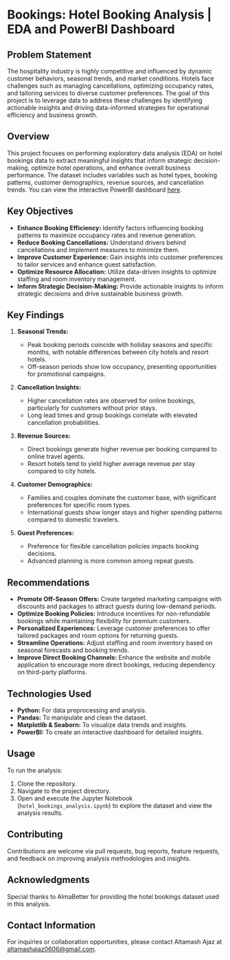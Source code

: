 # Bookings: Hotel Booking Analysis | EDA and PowerBI Dashboard

## Problem Statement

The hospitality industry is highly competitive and influenced by dynamic customer behaviors, seasonal trends, and market conditions. Hotels face challenges such as managing cancellations, optimizing occupancy rates, and tailoring services to diverse customer preferences. The goal of this project is to leverage data to address these challenges by identifying actionable insights and driving data-informed strategies for operational efficiency and business growth.

## Overview

This project focuses on performing exploratory data analysis (EDA) on hotel bookings data to extract meaningful insights that inform strategic decision-making, optimize hotel operations, and enhance overall business performance. The dataset includes variables such as hotel types, booking patterns, customer demographics, revenue sources, and cancellation trends. You can view the interactive PowerBI dashboard [here](https://app.fabric.microsoft.com/view?r=eyJrIjoiOWE4MWM0ZTYtNjZkNC00OWNiLWEwNGQtNjEwYWI4M2U5ODFlIiwidCI6IjI2Y2FmZWNkLTVjNzgtNGI4Ny05Njk0LTk2MzI4OTU3MmY0MiJ9).

## Key Objectives

- **Enhance Booking Efficiency:** Identify factors influencing booking patterns to maximize occupancy rates and revenue generation.
- **Reduce Booking Cancellations:** Understand drivers behind cancellations and implement measures to minimize them.
- **Improve Customer Experience:** Gain insights into customer preferences to tailor services and enhance guest satisfaction.
- **Optimize Resource Allocation:** Utilize data-driven insights to optimize staffing and room inventory management.
- **Inform Strategic Decision-Making:** Provide actionable insights to inform strategic decisions and drive sustainable business growth.

## Key Findings

1. **Seasonal Trends:**
   - Peak booking periods coincide with holiday seasons and specific months, with notable differences between city hotels and resort hotels.
   - Off-season periods show low occupancy, presenting opportunities for promotional campaigns.

2. **Cancellation Insights:**
   - Higher cancellation rates are observed for online bookings, particularly for customers without prior stays.
   - Long lead times and group bookings correlate with elevated cancellation probabilities.

3. **Revenue Sources:**
   - Direct bookings generate higher revenue per booking compared to online travel agents.
   - Resort hotels tend to yield higher average revenue per stay compared to city hotels.

4. **Customer Demographics:**
   - Families and couples dominate the customer base, with significant preferences for specific room types.
   - International guests show longer stays and higher spending patterns compared to domestic travelers.

5. **Guest Preferences:**
   - Preference for flexible cancellation policies impacts booking decisions.
   - Advanced planning is more common among repeat guests.

## Recommendations

- **Promote Off-Season Offers:** Create targeted marketing campaigns with discounts and packages to attract guests during low-demand periods.
- **Optimize Booking Policies:** Introduce incentives for non-refundable bookings while maintaining flexibility for premium customers.
- **Personalized Experiences:** Leverage customer preferences to offer tailored packages and room options for returning guests.
- **Streamline Operations:** Adjust staffing and room inventory based on seasonal forecasts and booking trends.
- **Improve Direct Booking Channels:** Enhance the website and mobile application to encourage more direct bookings, reducing dependency on third-party platforms.

## Technologies Used

- **Python:** For data preprocessing and analysis.
- **Pandas:** To manipulate and clean the dataset.
- **Matplotlib & Seaborn:** To visualize data trends and insights.
- **PowerBI:** To create an interactive dashboard for detailed insights.

## Usage

To run the analysis:
1. Clone the repository.
2. Navigate to the project directory.
3. Open and execute the Jupyter Notebook (`hotel_bookings_analysis.ipynb`) to explore the dataset and view the analysis results.

## Contributing

Contributions are welcome via pull requests, bug reports, feature requests, and feedback on improving analysis methodologies and insights.

## Acknowledgments

Special thanks to AlmaBetter for providing the hotel bookings dataset used in this analysis.

## Contact Information

For inquiries or collaboration opportunities, please contact Altamash Ajaz at [altamashajaz0606@gmail.com](mailto:altamashajaz0606@gmail.com).
